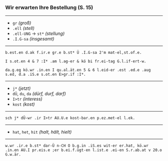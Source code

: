 ### Wir erwarten Ihre Bestellung (S. 15)

___

* `gr` *(groß)*
* `.ell` *(stell)*
 * `.ell-UNG` → `st*` *(stellung)*
* `.I.G-sa` *(insgesamt)*

___

`b.est.en d.ak f.ir.e gr.e b.st* Ü .I.G-sa 2'm mat-el,st.of.e.`

`I s.ot.en 4 & 7 :I* .am l.ag-er & kö bi fr.ei-tag G.l.if-ert-w.`

`da.g.eg kö.wr .in.en I qu.al.ät.en 5 & 6 l.eid-er .est .ed.e .aug s.ed, d.a .iS.e s.ot.en E>gr.if :I*.`

___

* `j*` *(jetzt)*
* `dÜ`, `du`, `da` *(dürf, durf, darf)*
* `I>tr` *(interess)*
* `kost` *(kost)*

___

`sch j* dÜ-wr .ir I>tr AU.U.e kost-bar.en p.ez.met-el l.ek.`

___

* `hat`, `het`, `hit` *(halt, hält, hielt)*

___

`w.wr .ir.e b.st* dar-Ü n-CH O b.g.in .iS.es wit-er er.hat, kö.wr .in.en AU.I pr.eis.e ;er b.ei.f.ügt-en l.ist.e .ei-en S.r.ab.at v 20.o G.w.är.`
